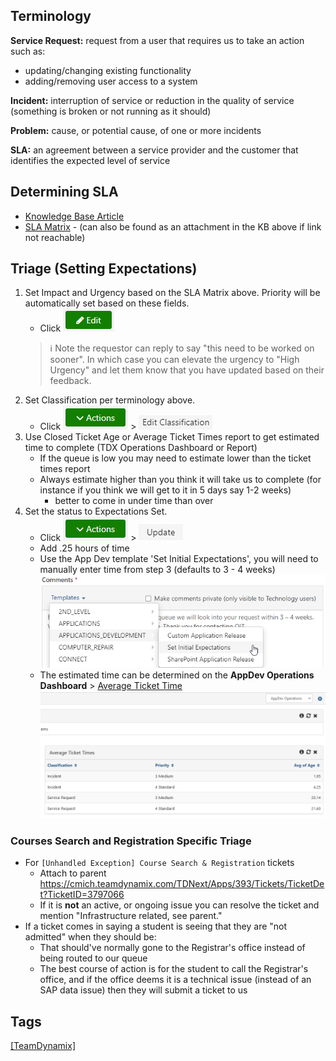 ## Terminology
**Service Request:** request from a user that requires us to take an action such as: 
- updating/changing existing functionality
- adding/removing user access to a system

**Incident:** interruption of service or reduction in the quality of service (something is broken or not running as it should)
	
**Problem:** cause, or potential cause, of one or more incidents
	
**SLA:** an agreement between a service provider and the customer that identifies the expected level of service

## Determining SLA		
- [Knowledge Base Article](https://cmich.teamdynamix.com/TDClient/664/Portal/KB/ArticleDet?ID=35894)
- [SLA Matrix](https://cmich.teamdynamix.com/TDClient/664/Portal/Shared/FileOpen?AttachmentID=3b310745-7b0c-42ae-bf97-b1905f9243a2&ItemID=35894&ItemComponent=26&IsInline=-1) - (can also be found as an attachment in the KB above if link not reachable)

## Triage (Setting Expectations)	
1. Set Impact and Urgency based on the SLA Matrix above. Priority will be automatically set based on these fields. 
   - Click ![image](uploads/f3cfd55298fe2855a8d283da3944efd9/image.png)
   > ℹ Note the requestor can reply to say "this need to be worked on sooner". In which case you can elevate the urgency to "High Urgency" and let them know that you have updated based on their feedback.
1. Set Classification per terminology above. 
   - Click ![image](uploads/55d84a1fd3ad0194777a5c17f55b0e7d/image.png) > ![image](uploads/14de43b652a5e52ffefb67f26c531f73/image.png)
1. Use Closed Ticket Age or Average Ticket Times report to get estimated time to complete (TDX Operations Dashboard or Report)
   - If the queue is low you may need to estimate lower than the ticket times report
   - Always estimate higher than you think it will take us to complete (for instance if you think we will get to it in 5 days say 1-2 weeks)
     - better to come in under time than over
1. Set the status to Expectations Set. 
   - Click ![image](uploads/6e711fc75cc9d6108aed084a4eb44a54/image.png) > ![image](uploads/725a8809d3fd3261d1e80cf4e4cca70b/image.png)
   - Add .25 hours of time 
   - Use the App Dev template 'Set Initial Expectations', you will need to manually enter time from step 3 (defaults to 3 - 4 weeks)
   ![image](uploads/3c4a0fa692f33c055e4369ac5df9c2af/image.png)
   - The estimated time can be determined on the **AppDev Operations Dashboard** > [Average Ticket Time](https://cmich.teamdynamix.com/TDNext/Apps/Reporting/ReportDetail?ID=77442)
   ![image](uploads/2e112393104e0378c1452d89c9dd04bc/image.png)

### Courses Search and Registration Specific Triage
- For `[Unhandled Exception] Course Search & Registration` tickets
  - Attach to parent https://cmich.teamdynamix.com/TDNext/Apps/393/Tickets/TicketDet?TicketID=3797066
  - If it is **not** an active, or ongoing issue you can resolve the ticket and mention "Infrastructure related, see parent."
- If a ticket comes in saying a student is seeing that they are "not admitted" when they should be:
  - That should've normally gone to the Registrar's office instead of being routed to our queue
  - The best course of action is for the student to call the Registrar's office, and if the office deems it is a technical issue (instead of an SAP data issue) then they will submit a ticket to us
		
## Tags
[[TeamDynamix]](https://code.cmich.edu/search?group_id=&project_id=365&repository_ref=master&scope=wiki_blobs&search=taggedWithTeamDynamix)